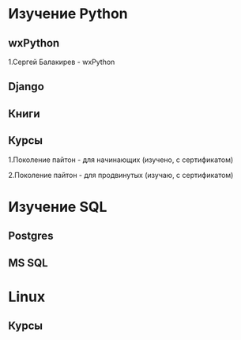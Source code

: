# Изучение Python
## wxPython
1.Сергей Балакирев - wxPython

## Django
## Книги
## Курсы
1.Поколение пайтон - для начинающих (изучено, с сертификатом)

2.Поколение пайтон - для продвинутых (изучаю, с сертификатом)
# Изучение SQL
## Postgres
## MS SQL
# Linux
## Курсы
